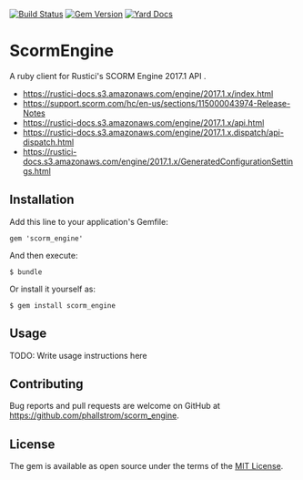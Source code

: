 [![Build Status](https://travis-ci.org/phallstrom/scorm_engine.svg?branch=master)](https://travis-ci.org/phallstrom/scorm_engine)
[![Gem Version](https://badge.fury.io/rb/scorm_engine.svg)](https://badge.fury.io/rb/scorm_engine)
[![Yard Docs](http://img.shields.io/badge/yard-docs-blue.svg)](https://www.rubydoc.info/gems/scorm_engine)

# ScormEngine

A ruby client for Rustici's SCORM Engine 2017.1 API .

- https://rustici-docs.s3.amazonaws.com/engine/2017.1.x/index.html
- https://support.scorm.com/hc/en-us/sections/115000043974-Release-Notes
- https://rustici-docs.s3.amazonaws.com/engine/2017.1.x/api.html
- https://rustici-docs.s3.amazonaws.com/engine/2017.1.x.dispatch/api-dispatch.html
- https://rustici-docs.s3.amazonaws.com/engine/2017.1.x/GeneratedConfigurationSettings.html

## Installation

Add this line to your application's Gemfile:

    gem 'scorm_engine'

And then execute:

    $ bundle

Or install it yourself as:

    $ gem install scorm_engine

## Usage

TODO: Write usage instructions here

## Contributing

Bug reports and pull requests are welcome on GitHub at
https://github.com/phallstrom/scorm_engine.

## License

The gem is available as open source under the terms of the [MIT
License](https://opensource.org/licenses/MIT).
